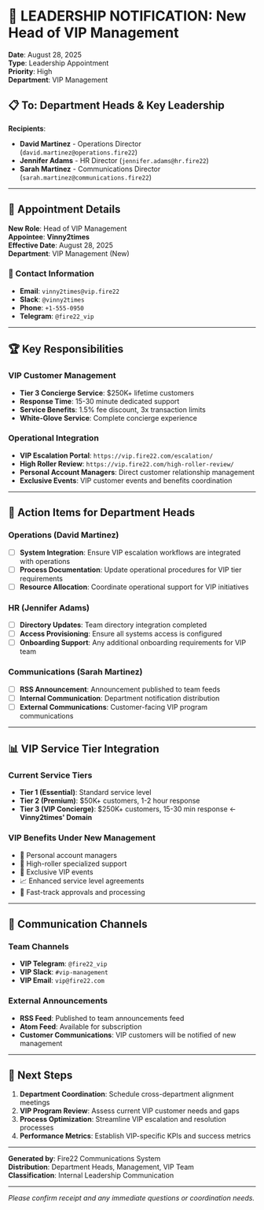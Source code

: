 # 👑 LEADERSHIP NOTIFICATION: New Head of VIP Management

**Date**: August 28, 2025  
**Type**: Leadership Appointment  
**Priority**: High  
**Department**: VIP Management

## 📋 To: Department Heads & Key Leadership

**Recipients**:

- **David Martinez** - Operations Director (`david.martinez@operations.fire22`)
- **Jennifer Adams** - HR Director (`jennifer.adams@hr.fire22`)
- **Sarah Martinez** - Communications Director
  (`sarah.martinez@communications.fire22`)

---

## 🎯 Appointment Details

**New Role**: Head of VIP Management  
**Appointee**: **Vinny2times**  
**Effective Date**: August 28, 2025  
**Department**: VIP Management (New)

### 👤 Contact Information

- **Email**: `vinny2times@vip.fire22`
- **Slack**: `@vinny2times`
- **Phone**: `+1-555-0950`
- **Telegram**: `@fire22_vip`

---

## 🏆 Key Responsibilities

### VIP Customer Management

- **Tier 3 Concierge Service**: $250K+ lifetime customers
- **Response Time**: 15-30 minute dedicated support
- **Service Benefits**: 1.5% fee discount, 3x transaction limits
- **White-Glove Service**: Complete concierge experience

### Operational Integration

- **VIP Escalation Portal**: `https://vip.fire22.com/escalation/`
- **High Roller Review**: `https://vip.fire22.com/high-roller-review/`
- **Personal Account Managers**: Direct customer relationship management
- **Exclusive Events**: VIP customer events and benefits coordination

---

## 🤝 Action Items for Department Heads

### Operations (David Martinez)

- [ ] **System Integration**: Ensure VIP escalation workflows are integrated
      with operations
- [ ] **Process Documentation**: Update operational procedures for VIP tier
      requirements
- [ ] **Resource Allocation**: Coordinate operational support for VIP
      initiatives

### HR (Jennifer Adams)

- [ ] **Directory Updates**: Team directory integration completed
- [ ] **Access Provisioning**: Ensure all systems access is configured
- [ ] **Onboarding Support**: Any additional onboarding requirements for VIP
      team

### Communications (Sarah Martinez)

- [ ] **RSS Announcement**: Announcement published to team feeds
- [ ] **Internal Communication**: Department notification distribution
- [ ] **External Communications**: Customer-facing VIP program communications

---

## 📊 VIP Service Tier Integration

### Current Service Tiers

- **Tier 1 (Essential)**: Standard service level
- **Tier 2 (Premium)**: $50K+ customers, 1-2 hour response
- **Tier 3 (VIP Concierge)**: $250K+ customers, 15-30 min response ←
  **Vinny2times' Domain**

### VIP Benefits Under New Management

- 👑 Personal account managers
- 💎 High-roller specialized support
- 🎪 Exclusive VIP events
- 📈 Enhanced service level agreements
- 🚀 Fast-track approvals and processing

---

## 🔔 Communication Channels

### Team Channels

- **VIP Telegram**: `@fire22_vip`
- **VIP Slack**: `#vip-management`
- **VIP Email**: `vip@fire22.com`

### External Announcements

- **RSS Feed**: Published to team announcements feed
- **Atom Feed**: Available for subscription
- **Customer Communications**: VIP customers will be notified of new management

---

## 📅 Next Steps

1. **Department Coordination**: Schedule cross-department alignment meetings
2. **VIP Program Review**: Assess current VIP customer needs and gaps
3. **Process Optimization**: Streamline VIP escalation and resolution processes
4. **Performance Metrics**: Establish VIP-specific KPIs and success metrics

---

**Generated by**: Fire22 Communications System  
**Distribution**: Department Heads, Management, VIP Team  
**Classification**: Internal Leadership Communication

---

_Please confirm receipt and any immediate questions or coordination needs._
